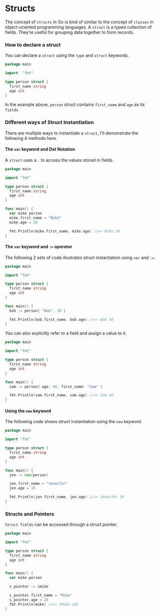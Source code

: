 # Structs
 The concept of `structs` in Go is kind of similar to the concept of `classes` in object-oriented programming languages. A `struct` is a typed collection of fields. They’re useful for grouping data together to form records.

### How to declare a struct
You can declare a `struct` using the `type` and `struct` keywords.

```go
package main

import  "fmt"

type person struct {
  first_name string
  age int
}
```
 In the example above, `person` struct contains `first_name` and `age` as its `fields`.

### Different ways of Struct Instantiation
 There are multiple ways to instantiate a `struct`, I'll demonstrate the following 4 methods here.

####  The `var` keyword and Dot Notation
 A `struct` uses a `.` to access the values stored in fields.

```go
package main

import "fmt"

type person struct {
  first_name string
  age int
}

func main() {
  var mike person
  mike.first_name = "Mike"
  mike.age = 20

  fmt.Println(mike.first_name, mike.age) //=> Mike 20
}
```

####  The `var` keyword and `:=` operator
 The following 2 sets of code illustrates struct instantiation using `var` and `:=`.

```go
package main

import "fmt"

type person struct {
  first_name string
  age int
}

func main() {
  bob := person{ "Bob", 30 }

  fmt.Println(bob.first_name, bob.age) //=> Bob 30
}
```

 You can also explicitly refer to a field and assign a value to it.

```go
package main

import "fmt"

type person struct {
  first_name string
  age int
}

func main() {
  sam := person{ age: 40, first_name: "Sam" }

  fmt.Println(sam.first_name, sam.age) //=> Sam 40
}
```

#### Using the `new` keyword
 The following code shows struct instantiation using the `new` keyword.

```go
package main

import "fmt"

type person struct {
  first_name string
  age int
}

func main() {
  jen := new(person)

  jen.first_name = "Jennifer"
  jen.age = 10

  fmt.Println(jen.first_name, jen.age) //=> Jennifer 10
}
```

### Structs and Pointers
 `Struct fields` can be accessed through a struct pointer.

```go
package main

import "fmt"

type person struct {
  first_name string
  age int
}

func main() {
  var mike person

  s_pointer := &mike

  s_pointer.first_name = "Mike"
  s_pointer.age = 20
  fmt.Println(mike) //=> {Mike 20}
}
```
